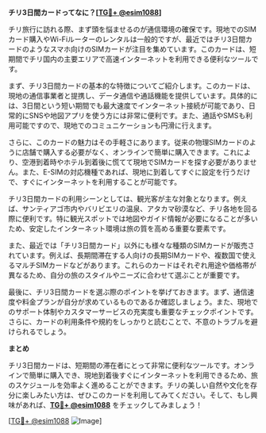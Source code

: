 **チリ3日間カードってなに？[[TG💪+ @esim1088](https://t.me/s/esim1088)]**

チリ旅行に訪れる際、まず頭を悩ませるのが通信環境の確保です。現地でのSIMカード購入やWi-Fiルーターのレンタルは一般的ですが、最近ではチリ3日間カードのようなスマホ向けのSIMカードが注目を集めています。このカードは、短期間でチリ国内の主要エリアで高速インターネットを利用できる便利なツールです。

まず、チリ3日間カードの基本的な特徴についてご紹介します。このカードは、現地の通信事業者と提携し、データ通信や通話機能を提供しています。具体的には、3日間という短い期間でも最大速度でインターネット接続が可能であり、日常的にSNSや地図アプリを使う方には非常に便利です。また、通話やSMSも利用可能ですので、現地でのコミュニケーションも円滑に行えます。

さらに、このカードの魅力はその手軽さにあります。従来の物理SIMカードのように店舗で購入する必要がなく、オンラインで簡単に購入できます。これにより、空港到着時やホテル到着後に慌てて現地でSIMカードを探す必要がありません。また、E-SIMの対応機種であれば、現地に到着してすぐに設定を行うだけで、すぐにインターネットを利用することが可能です。

チリ3日間カードの利用シーンとしては、観光客が主な対象となります。例えば、サンティアゴ市内やバリビエリの温泉、アタカマ砂漠など、チリ各地を回る際に便利です。特に観光スポットでは地図やガイド情報が必要になることが多いため、安定したインターネット環境は旅の質を高める重要な要素です。

また、最近では「チリ3日間カード」以外にも様々な種類のSIMカードが販売されています。例えば、長期間滞在する人向けの長期SIMカードや、複数国で使えるマルチSIMカードなどがあります。これらのカードはそれぞれ用途や価格帯が異なるため、自分の旅のスタイルやニーズに合わせて選ぶことが重要です。

最後に、チリ3日間カードを選ぶ際のポイントを挙げておきます。まず、通信速度や料金プランが自分が求めているものであるか確認しましょう。また、現地でのサポート体制やカスタマーサービスの充実度も重要なチェックポイントです。さらに、カードの利用条件や規約をしっかりと読むことで、不意のトラブルを避けられるでしょう。

**まとめ**

チリ3日間カードは、短期間の滞在者にとって非常に便利なツールです。オンラインで簡単に購入でき、現地到着後すぐにインターネットを利用できるため、旅のスケジュールを効率よく進めることができます。チリの美しい自然や文化を存分に楽しみたい方は、ぜひこのカードを利用してみてください。そして、もし興味があれば、**[TG💪+ @esim1088](https://t.me/s/esim1088)** をチェックしてみましょう！

[[TG💪+ @esim1088](https://t.me/s/esim1088) ![Image](https://i.postimg.cc/Y0z9fWf4/image.png)]